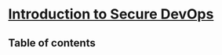 # [Introduction to Secure DevOps](https://learn.microsoft.com/en-us/training/modules/introduction-to-secure-devops/) <!-- omit in toc -->

## Table of contents <!-- omit in toc -->
